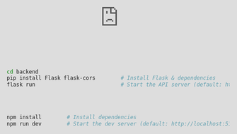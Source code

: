 # **NAVINEAR**
## Navigation made easy!
This website is used to help you with your navigation needs for North Engineering here at the University of Toledo Engineering campus.

**naviNear** is a full-stack web application designed to assist students and faculty at the University of Toledo in navigating the North Engineering Building and managing professor office hour appointments. The system provides two core functionalities: an indoor route-finding interface powered by the Mappedin API, and an appointment scheduling platform that allows students to book meetings with professors based on their published availability.

The interactive map feature enables users to search for specific classrooms, labs, or faculty offices and view guided navigation paths within the building, making it easier to confidently move through complex layouts. The appointment system includes availability checking, conflict prevention by disabling already-booked time slots, and integration with a backend database for secure and reliable scheduling. Professors can manage their availability through a personalized dashboard, while students can filter appointments by course, reason for meeting, and date.

## Video Demo
Link: https://www.loom.com/embed/fb9a1bc03f4944deaf81f979fc58bdff?sid=67d79a3c-5109-4211-bd03-4ef4a8fe0b24
<div>
  <iframe
    src="https://www.loom.com/embed/fb9a1bc03f4944deaf81f979fc58bdff?sid=67d79a3c-5109-4211-bd03-4ef4a8fe0b24"
    frameborder="0"
    webkitallowfullscreen
    mozallowfullscreen
    allowfullscreen
    style="position: absolute; top: 0; left: 0; width: 100%; height: 100%;">
  </iframe>
</div>


---

## 📚 Table of Contents

1. [Features](#features)
2. [Tech Stack](#tech-stack)
3. [Repository Structure](#repository-structure)
4. [Prerequisites](#prerequisites)
5. [Getting Started](#getting-started)
6. [API Reference](#api-reference)
7. [Environment Variables](#environment-variables)
8. [License](#license)

---

## Features 

- **Interactive Campus Map** with building labels and accessibility features powered by Mappedin SDK
- **Role-based Authentication** for Students and Professors
- **Office Hours Booking**: Students can book 15-minute slots during professors' available times
- **Professor Dashboard**: View and filter upcoming appointments by date or course

---

## Tech Stack

- **Backend**: Python, Flask, Flask-CORS, SQLite
- **Frontend**: Vite, React, TypeScript, React Router, React-DatePicker
- **Mapping**: `@mappedin/react-sdk`
- **Styling**: CSS

---

## Repository Structure

```
NAVINEAR/
│
├── backend/                     # Flask server + SQLite database
│   ├── app.py                   # API endpoints
│   └── campus_navigator.db      # SQLite database file
│
├── public/                      # Static assets served by Vite
│   └── images/                  # Logos, map tiles, etc.
│
├── src/                         # Front-end source
│   ├── components/              # Shared React components
│   │   ├── ColorScheme.ts
│   │   ├── Footer.tsx
│   │   ├── Header.tsx
│   │   ├── MapComponent.tsx
│   │   ├── MapComponent.css
│   │   ├── Navibar.tsx
│   │   ├── Navibar.css
│   │   └── ProtectedRoute.tsx
│   │
│   ├── pages/                   # Route-level views
│   │   ├── Login/
│   │   │   ├── ProfessorLogin.tsx
│   │   │   ├── ProfessorLogin.css
│   │   │   ├── StudentLogin.tsx
│   │   │   └── StudentLogin.css
│   │   ├── Home.tsx
│   │   ├── Home.css
│   │   ├── Maps.tsx
│   │   ├── Maps.css
│   │   ├── OfficeHours.tsx
│   │   ├── OfficeHours.css
│   │   ├── ProfessorDashboard.tsx
│   │   └── ProfessorDashboard.css
│   │
│   ├── App.tsx                  # Top-level router & layout
│   ├── index.css                # Global styles
│   └── main.tsx                 # React entry point
```
---

## Prerequisites
```
• Node.js v16 or higher (required to run and build the frontend)
• npm (comes with Node.js, used to manage packages)
• Python 3.9 or higher (required for the Flask backend)
• A modern web browser (e.g., Chrome, Firefox, or Edge for app usage and testing)
```

---

## Getting Started

### 1. Backend

```bash
cd backend
pip install Flask flask-cors        # Install Flask & dependencies
flask run                           # Start the API server (default: http://127.0.0.1:5000)
```

### 2. Frontend

```bash
npm install        # Install dependencies
npm run dev        # Start the dev server (default: http://localhost:5173)
```

### 3. Accessing the Webpage

Open your browser and navigate to [http://localhost:5173](http://localhost:5173) to view the application.  
Use the provided login credentials or create new ones in the database.

#### a. Professor Login
- **Username:** `eassaad`
- **Password:** `TheUniversityofToledo123`

#### b. Student Login
- **Username:** `sng`
- **Password:** `TheUniversityofToledo123`

---

## API Reference 

- `GET /api/professors` – Retrieve all professors  
- `GET /api/appointments/<professor_id>/<date>` – Get booked slots for a date  
- `POST /api/students` – Create a new appointment  
- `GET /api/appointments/professor/<professor_id>` – Get all appointments for a professor  
- `POST /api/login` – Authenticate user (student or professor)

---

## Environment Variables

```env
FLASK_APP=app.py
FLASK_ENV=development
DATABASE_URL=sqlite:///campus_navigator.db
CORS_ORIGINS=http://localhost:5173
```

---

## License

**MIT License**  
This project is licensed under the terms of the MIT License.
